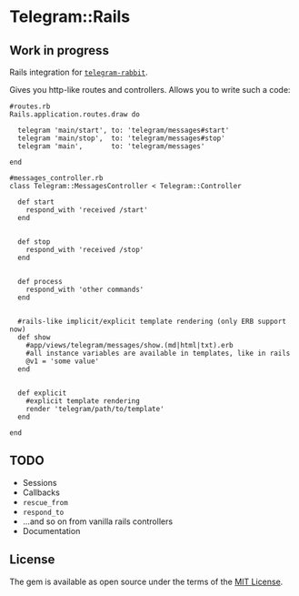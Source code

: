 # Telegram::Rails

## Work in progress

Rails integration for [`telegram-rabbit`](https://github.com/govorov/telegram-rabbit).

Gives you http-like routes and controllers. Allows you to write such a code:

```
#routes.rb
Rails.application.routes.draw do

  telegram 'main/start', to: 'telegram/messages#start'
  telegram 'main/stop',  to: 'telegram/messages#stop'
  telegram 'main',       to: 'telegram/messages'

end

#messages_controller.rb
class Telegram::MessagesController < Telegram::Controller

  def start
    respond_with 'received /start'
  end


  def stop
    respond_with 'received /stop'
  end


  def process
    respond_with 'other commands'
  end


  #rails-like implicit/explicit template rendering (only ERB support now)
  def show
    #app/views/telegram/messages/show.(md|html|txt).erb
    #all instance variables are available in templates, like in rails
    @v1 = 'some value'
  end


  def explicit
    #explicit template rendering
    render 'telegram/path/to/template'
  end

end

```

## TODO

* Sessions
* Callbacks
* `rescue_from`
* `respond_to`
* ...and so on from vanilla rails controllers
* Documentation

## License

The gem is available as open source under the terms of the [MIT License](http://opensource.org/licenses/MIT).

